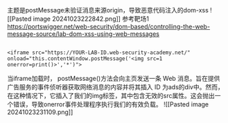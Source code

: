 
主题是postMessage未验证消息来源origin，导致恶意代码注入的dom-xss
![[Pasted image 20241023222842.png]]
参考靶场1
https://portswigger.net/web-security/dom-based/controlling-the-web-message-source/lab-dom-xss-using-web-messages
```

<iframe src="https://YOUR-LAB-ID.web-security-academy.net/" onload="this.contentWindow.postMessage('<img src=1 onerror=print()>','*')">
```
当iframe加载时， postMessage()方法会向主页发送一条 Web 消息。旨在提供广告服务的事件侦听器获取网络消息的内容并将其插入 ID 为ads的div中。然而，在这种情况下，它插入了我们的img标签，其中包含无效的src属性。这会抛出一个错误，导致onerror事件处理程序执行我们的有效负载。
![[Pasted image 20241023231109.png]]